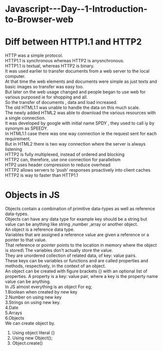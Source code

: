 # Javascript---Day--1-Introduction-to-Browser-web

# Diff between HTTP1.1 and HTTP2

HTTP was a simple protocol.\
HTTP1.1 is synchronous whereas HTTP2 is anysnchronous. \
HTTP1.1 is textual, whereas HTTP2 is binary. \
It was used earlier to transfer documents from a web server to the local computer.\
At that time the web elements and documents were simple as just texts and basic images so transfer was easy too.\
But later on the web usage changed and people began to use web for various purposed ie for shopping and all.\
So the transfer of documents , data and load increased.\
The old HTML1.1 was unable to handle the data on this much scale.\
The newly added HTML2 was able to download the various resources with a single connection.\
It was developed by google with initial name SPDY , they used to call iy by synonym as SPEEDY.\
In HTML1.1 case there was one way connection ie the request sent for each requirement.\
But in HTML2 there is two way connection where the server is always listening\
HTTP2 is fully multiplexed, instead of ordered and blocking\
HTTP2 can, therefore, use one connection for parallelism\
HTP2 uses header compression to reduce overhead\
HTTP2 allows servers to 'push' responses proactively into client caches\
HTTP2 is way to faster than HTTP1.1 


# Objects in JS
Objects contain a combination of primitive data-types as well as reference data-types.\
Objects can have any data type for example key should be a string but value can be anything like string ,number ,array or another object.\
An object is a reference data type. \
Variables that are assigned a reference value are given a reference or a pointer to that value. \
That reference or pointer points to the location in memory where the object is stored\ 
The variables don’t actually store the value.\
They are unordered collection of related data, of key: value pairs.\
These keys can be variables or functions and are called properties and methods, respectively, in the context of an object.\
An object can be created with figure brackets {} with an optional list of properties. A property is a key: value pair, where a key is the property name value can be anything.\
In JS almost everything is an object
For eg; \
  1.Boolean when created by new key \
  2.Number on using new key\
  3.Strings on using new key. \
  4.Date\
  5.Arrays\
  6.Objects\
We can create object by.
  1. Using object literal {} 
  2. Using new Object(); 
  3. Object.create() 

